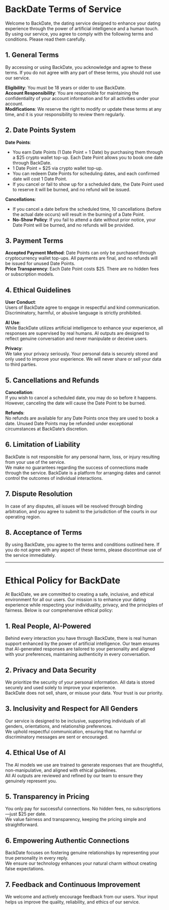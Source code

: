 # BackDate Terms of Service

Welcome to BackDate, the dating service designed to enhance your dating experience through the power of artificial intelligence and a human touch. By using our service, you agree to comply with the following terms and conditions. Please read them carefully.

## 1. General Terms
By accessing or using BackDate, you acknowledge and agree to these terms. If you do not agree with any part of these terms, you should not use our service.

**Eligibility**: You must be 18 years or older to use BackDate.  
**Account Responsibility**: You are responsible for maintaining the confidentiality of your account information and for all activities under your account.  
**Modifications**: We reserve the right to modify or update these terms at any time, and it is your responsibility to review them regularly.

## 2. Date Points System

**Date Points**:  
- You earn Date Points (1 Date Point = 1 Date) by purchasing them through a $25 crypto wallet top-up. Each Date Point allows you to book one date through BackDate.  
- 1 Date Point = $25 via crypto wallet top-up.  
- You can redeem Date Points for scheduling dates, and each confirmed date will cost 1 Date Point.  
- If you cancel or fail to show up for a scheduled date, the Date Point used to reserve it will be burned, and no refund will be issued.  

**Cancellations**:  
- If you cancel a date before the scheduled time, 10 cancellations (before the actual date occurs) will result in the burning of a Date Point.  
- **No-Show Policy**: If you fail to attend a date without prior notice, your Date Point will be burned, and no refunds will be provided.

## 3. Payment Terms

**Accepted Payment Method**: Date Points can only be purchased through cryptocurrency wallet top-ups. All payments are final, and no refunds will be issued for unused Date Points.  
**Price Transparency**: Each Date Point costs $25. There are no hidden fees or subscription models.

## 4. Ethical Guidelines

**User Conduct**:  
Users of BackDate agree to engage in respectful and kind communication. Discriminatory, harmful, or abusive language is strictly prohibited.  

**AI Use**:  
While BackDate utilizes artificial intelligence to enhance your experience, all responses are supervised by real humans. AI outputs are designed to reflect genuine conversation and never manipulate or deceive users.

**Privacy**:  
We take your privacy seriously. Your personal data is securely stored and only used to improve your experience. We will never share or sell your data to third parties.

## 5. Cancellations and Refunds

**Cancellation**:  
If you wish to cancel a scheduled date, you may do so before it happens. However, canceling the date will cause the Date Point to be burned.

**Refunds**:  
No refunds are available for any Date Points once they are used to book a date. Unused Date Points may be refunded under exceptional circumstances at BackDate’s discretion.

## 6. Limitation of Liability

BackDate is not responsible for any personal harm, loss, or injury resulting from your use of the service.  
We make no guarantees regarding the success of connections made through the service. BackDate is a platform for arranging dates and cannot control the outcomes of individual interactions.

## 7. Dispute Resolution

In case of any disputes, all issues will be resolved through binding arbitration, and you agree to submit to the jurisdiction of the courts in our operating region.

## 8. Acceptance of Terms

By using BackDate, you agree to the terms and conditions outlined here. If you do not agree with any aspect of these terms, please discontinue use of the service immediately.

---

# Ethical Policy for BackDate

At BackDate, we are committed to creating a safe, inclusive, and ethical environment for all our users. Our mission is to enhance your dating experience while respecting your individuality, privacy, and the principles of fairness. Below is our comprehensive ethical policy:

## 1. Real People, AI-Powered  
Behind every interaction you have through BackDate, there is real human support enhanced by the power of artificial intelligence. Our team ensures that AI-generated responses are tailored to your personality and aligned with your preferences, maintaining authenticity in every conversation.

## 2. Privacy and Data Security  
We prioritize the security of your personal information. All data is stored securely and used solely to improve your experience.  
BackDate does not sell, share, or misuse your data. Your trust is our priority.

## 3. Inclusivity and Respect for All Genders  
Our service is designed to be inclusive, supporting individuals of all genders, orientations, and relationship preferences.  
We uphold respectful communication, ensuring that no harmful or discriminatory messages are sent or encouraged.

## 4. Ethical Use of AI  
The AI models we use are trained to generate responses that are thoughtful, non-manipulative, and aligned with ethical guidelines.  
All AI outputs are reviewed and refined by our team to ensure they genuinely represent you.

## 5. Transparency in Pricing  
You only pay for successful connections. No hidden fees, no subscriptions—just $25 per date.  
We value fairness and transparency, keeping the pricing simple and straightforward.

## 6. Empowering Authentic Connections  
BackDate focuses on fostering genuine relationships by representing your true personality in every reply.  
We ensure our technology enhances your natural charm without creating false expectations.

## 7. Feedback and Continuous Improvement  
We welcome and actively encourage feedback from our users. Your input helps us improve the quality, reliability, and ethics of our service.
